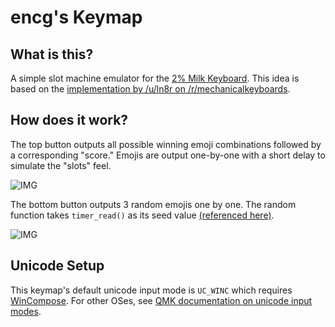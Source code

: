 # encg's Keymap

## What is this?

A simple slot machine emulator for the [2% Milk Keyboard](https://github.com/Spaceman/SpaceboardsHardware/tree/master/Keyboards/2%25%20Milk). This idea is based on the [implementation by /u/ln8r on /r/mechanicalkeyboards](https://www.reddit.com/r/MechanicalKeyboards/comments/hcw21b/2_milk_slot_machine/).

## How does it work?


The top button outputs all possible winning emoji combinations followed by a corresponding "score." Emojis are output one-by-one with a short delay to simulate the "slots" feel.

![IMG](https://i.imgur.com/rUc3IOn.gif)

The bottom button outputs 3 random emojis one by one. The random function takes `timer_read()` as its seed value [(referenced here)](https://beta.docs.qmk.fm/developing-qmk/qmk-reference/ref_functions#software-timers).

![IMG](https://i.imgur.com/4EREsIq.png)

## Unicode Setup

This keymap's default unicode input mode is `UC_WINC` which requires [WinCompose](https://github.com/samhocevar/wincompose). For other OSes, see [QMK documentation on unicode input modes](https://docs.qmk.fm/#/feature_unicode?id=input-modes).